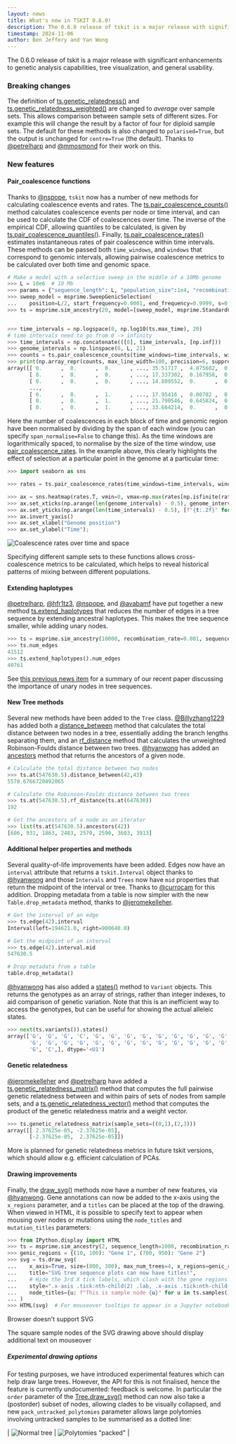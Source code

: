 ```yaml
---
layout: news
title: What's new in TSKIT 0.6.0!
description: The 0.6.0 release of tskit is a major release with significant enhancements to genetic analysis capabilities, tree visualization, and general usability. 
timestamp: 2024-11-06
author: Ben Jeffery and Yan Wong
---
```


The 0.6.0 release of tskit is a major release with significant enhancements to genetic
analysis capabilities, tree visualization, and general usability. 

### Breaking changes

The definition of [ts.genetic_relatedness()](https://tskit.dev/tskit/docs/stable/python-api.html#tskit.TreeSequence.genetic_relatedness)
and [ts.genetic_relatedness_weighted()](https://tskit.dev/tskit/docs/stable/python-api.html#tskit.TreeSequence.genetic_relatedness_weighted)
are changed to *average* over sample sets.
This allows comparison between sample sets of different sizes. For example this will change the result
by a factor of four for diploid sample sets. The default for these methods is also changed to
`polarised=True`, but the output is unchanged for `centre=True` (the default). Thanks to 
[@petrelharp](https://github.com/petrelharp) and [@mmosmond](https://github.com/mmosmond) for their work on this.

### New features

#### Pair_coalescence functions

Thanks to [@nspope](https://github.com/nspope), `tskit` now has a number of new methods for
calculating coalescence events and rates.
The [ts.pair_coalescence_counts()](https://tskit.dev/tskit/docs/stable/python-api.html#tskit.TreeSequence.pair_coalescence_counts)
method calculates coalescence events per node or time interval, and can be used to calculate
the CDF of coalescences over time. The inverse of the empirical CDF, allowing quantiles to be
calculated, is given by
[ts.pair_coalescence_quantiles()](https://tskit.dev/tskit/docs/stable/python-api.html#tskit.TreeSequence.pair_coalescence_quantiles). Finally, [ts.pair_coalescence_rates()](https://tskit.dev/tskit/docs/stable/python-api.html#tskit.TreeSequence.pair_coalescence_rates)
estimates instantaneous rates of pair coalescence within time intervals.
These methods can be passed both `time_windows`, and `windows` that correspond to genomic
intervals, allowing pairwise coalescence metrics to be calculated over both time and
genomic space.

```python
# Make a model with a selective sweep in the middle of a 10Mb genome
>>> L = 10e6  # 10 Mb
>>> params = {"sequence_length": L, "population_size":1e4, "recombination_rate": 1e-8}
>>> sweep_model = msprime.SweepGenicSelection(
...    position=L/2, start_frequency=0.0001, end_frequency=0.9999, s=0.25, dt=1e-6)
>>> ts = msprime.sim_ancestry(20, model=[sweep_model, msprime.StandardCoalescent()], **params)


>>> time_intervals = np.logspace(0, np.log10(ts.max_time), 20)
# time intervals need to go from 0 -> infinity
>>> time_intervals = np.concatenate(([0], time_intervals, [np.inf]))
>>> genome_intervals = np.linspace(0, L, 21)
>>> counts = ts.pair_coalescence_counts(time_windows=time_intervals, windows=genome_intervals)
>>> print(np.array_repr(counts, max_line_width=100, precision=6, suppress_small=True))
array([[ 0.      ,  0.      ,  0.      , ..., 35.51717 ,  4.875602,  0.      ],
       [ 0.      ,  0.      ,  0.      , ..., 17.337302,  0.167958,  0.      ],
       [ 0.      ,  0.      ,  0.      , ..., 14.809552,  0.      ,  0.      ],
       ...,
       [ 0.      ,  0.      ,  1.      , ..., 17.95416 ,  0.00702 ,  0.      ],
       [ 0.      ,  0.      ,  1.      , ..., 21.790546,  0.645824,  0.      ],
       [ 0.      ,  0.      ,  1.      , ..., 33.664214,  0.      ,  0.      ]])
```

Here the number of coalescences in each block of time and genomic region have been normalised
by dividing by the span of each window (you can specify `span_normalise=False` to change this).
As the time windows are logarithmically spaced, to normalise by the size of the time window, use
[pair_coalescence_rates](https://tskit.dev/tskit/docs/stable/python-api.html#tskit.TreeSequence.pair_coalescence_rates).
In the example above, this clearly highlights the effect of selection at a particular point
in the genome at a particular time:

```python
>>> import seaborn as sns

>>> rates = ts.pair_coalescence_rates(time_windows=time_intervals, windows=genome_intervals)

>>> ax = sns.heatmap(rates.T, vmin=0, vmax=np.max(rates[np.isfinite(rates)]), cbar_kws={'label': 'Coalescence rate'})
>>> ax.set_xticks(np.arange(len(genome_intervals) - 0.5), genome_intervals/1e6, rotation=90)
>>> ax.set_yticks(np.arange(len(time_intervals) - 0.5), [f"{t:.2f}" for t in time_intervals])
>>> ax.invert_yaxis()
>>> ax.set_xlabel("Genome position")
>>> ax.set_ylabel("Time");
```

![Coalescence rates over time and space](/assets/images/news/20241106-tskit-0.6.0/coalescence_rate.png)


Specifying different sample sets to these functions allows cross-coalescence metrics to be
calculated, which helps to reveal historical patterns of mixing between different populations.

#### Extending haplotypes

[@petrelharp](https://github.com/petrelharp), [@hfr1tz3](https://github.com/hfr1tz3), [@nspope](https://github.com/nspope), and [@avabamf](https://github.com/avabamf) have put together a new method
[ts.extend_haplotypes](https://tskit.dev/tskit/docs/stable/python-api.html#tskit.TreeSequence.extend_haplotypes)
that reduces the number of edges in a tree sequence by extending ancestral haplotypes.
This makes the tree sequence smaller, while adding unary nodes.

```python
>>> ts = msprime.sim_ancestry(10000, recombination_rate=0.001, sequence_length=10000)
>>> ts.num_edges
41512
>>> ts.extend_haplotypes().num_edges
40761
```

See [this previous news item](/news/20240906-arg.html) for a summary of our recent paper discussing the importance of
unary nodes in tree sequences.

#### New Tree methods

Several new methods have been added to the `Tree` class. [@Billyzhang1229](https://github.com/Billyzhang1229) has added both a
[distance_between](https://tskit.dev/tskit/docs/stable/python-api.html#tskit.Tree.distance_between)
method that calculates the total distance between two nodes in a tree, essentially adding the branch lengths separating them,
and an [rf_distance](https://tskit.dev/tskit/docs/stable/python-api.html#tskit.Tree.rf_distance) method
that calculates the unweighted Robinson-Foulds distance between two trees.
[@hyanwong](https://github.com/hyanwong) has added an
[ancestors](https://tskit.dev/tskit/docs/stable/python-api.html#tskit.Tree.ancestors) method that returns the ancestors of a given node.

```python
# Calculate the total distance between two nodes
>>> ts.at(547630.5).distance_between(42,43)
5578.6766720892065

# Calculate the Robinson-Foulds distance between two trees
>>> ts.at(547630.5).rf_distance(ts.at(647630))
192

# Get the ancestors of a node as an iterator
>>> list(ts.at(547630.5).ancestors(42))
[606, 931, 1863, 2483, 2570, 2590, 3603, 3913]
```

#### Additional helper properties and methods

Several quality-of-life improvements have been added. Edges now have an `interval` attribute that returns a `tskit.Interval` object thanks to [@hyanwong](https://github.com/hyanwong) and those `Intervals` and `Trees` now have `mid` properties that return the midpoint of the interval or tree. Thanks to [@currocam](https://github.com/currocam) for this addition. Dropping metadata from a table is now simpler with the new `Table.drop_metadata` method, thanks to [@jeromekelleher](https://github.com/jeromekelleher).

```python
# Get the interval of an edge
>>> ts.edge(42).interval
Interval(left=194621.0, right=900640.0)

# Get the midpoint of an interval
>>> ts.edge(42).interval.mid
547630.5

# Drop metadata from a table
table.drop_metadata()
```

[@hyanwong](https://github.com/hyanwong) has also added a 
[states()](https://tskit.dev/tskit/docs/stable/python-api.html#tskit.Variant.states) method to `Variant` objects.
This returns the genotypes as an array of strings, rather than integer indexes, to aid comparison of genetic variation.
Note that this is an inefficient way to access the genotypes, but can be useful for showing the actual alleleic states.

```python
>>> next(ts.variants()).states()
array(['G', 'G', 'G', 'C', 'G', 'G', 'G', 'G', 'G', 'G', 'G', 'G', 'G',
       'G', 'G', 'G', 'G', 'G', 'G', 'G', 'G', 'G', 'G', 'G', 'G', 'G',
       'G', 'C',], dtype='<U1')
```

#### Genetic relatedness

[@jeromekelleher](https://github.com/jeromekelleher) and [@petrelharp](https://github.com/petrelharp) have added a
[ts.genetic_relatedness_matrix()](https://tskit.dev/tskit/docs/stable/python-api.html#tskit.TreeSequence.genetic_relatedness_matrix)
method that computes the full pairwise genetic relatedness between and within pairs of sets of nodes from sample sets, and a 
[ts.genetic_relatedness_vector()](https://tskit.dev/tskit/docs/stable/python-api.html#tskit.TreeSequence.genetic_relatedness_weighted)
method that computes the product of the genetic relatedness matrix and a weight vector.

```python
>>> ts.genetic_relatedness_matrix(sample_sets=((0,1),(2,3)))
array([[ 2.37625e-05, -2.37625e-05],
       [-2.37625e-05,  2.37625e-05]])
```

More is planned for genetic relatedness metrics in future tskit versions, which should allow e.g.
efficient calculation of PCAs.

#### Drawing improvements

Finally, the [draw_svg()](https://tskit.dev/tskit/docs/stable/python-api.html#tskit.TreeSequence.draw_svg)
methods now have a number of new features, via [@hyanwong](https://github.com/hyanwong).
Gene annotations can now be added to the x-axis using the `x_regions` parameter, and a `titles` can be
placed at the top of the drawing. When viewed in HTML, it is possible to specify text to appear when
mousing over nodes or mutations using the `node_titles` and `mutation_titles` parameters:

```python
>>> from IPython.display import HTML
>>> ts = msprime.sim_ancestry(2, sequence_length=1000, recombination_rate=0.002, random_seed=123)
>>> genic_regions = {(10, 100): "Gene 1", (700, 950): "Gene 2"}
>>> svg = ts.draw_svg(
...    x_axis=True, size=(800, 300), max_num_trees=4, x_regions=genic_regions,
...    title="SVG tree sequence plots can now have titles!",
...    # Hide the 3rd X tick labels, which clash with the gene regions
...    style=".x-axis .tick:nth-child(2) .lab, .x-axis .tick:nth-child(4) .lab {display: none}",
...    node_titles={u: f"This is sample node {u}" for u in ts.samples()},
... )
>>> HTML(svg)  # For mouseover tooltips to appear in a Jupyter notebook, display the plot as html
```

<object type="image/svg+xml" style="background-color: white" data="/assets/images/news/20241106-tskit-0.6.0/viz.svg">Browser doesn't support SVG</object>

The square sample nodes of the SVG drawing above should display additional text on mouseover

##### Experimental drawing options

For testing purposes, we have introduced experimental features which can help draw large trees.
However, the API for this is not finalised, hence the feature is currently undocumented: feedback is welcome.
In particular the `order` parameter of the
[Tree.draw_svg()](https://tskit.dev/tskit/docs/stable/python-api.html#tskit.Tree.draw_svg) method
can now also take a (postorder) subset of nodes, allowing clades to be visually collapsed, and
new `pack_untracked_polytomies` parameter allows large polytomies involving untracked samples to be
summarised as a dotted line:

| ![Normal tree](/assets/images/news/20241106-tskit-0.6.0/poly1.svg) | ![Polytomies "packed"](/assets/images/news/20241106-tskit-0.6.0/poly2.svg) |
